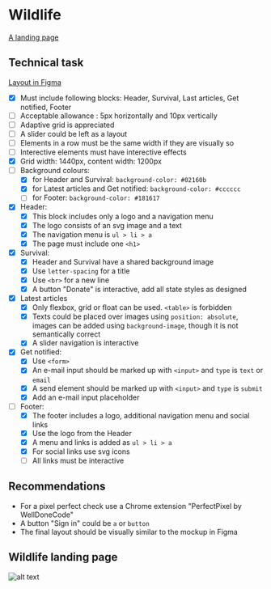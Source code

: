 # Wildlife

[A landing page](https://mserykh.github.io/wildlife/)

## Technical task

[Layout in Figma](https://www.figma.com/file/dJoqHi1YHTLR06PPEeCc7t/Wildlife)

- [x] Must include following blocks: Header, Survival, Last articles, Get notified, Footer
- [ ] Acceptable allowance : 5px horizontally and 10px vertically
- [ ] Adaptive grid is appreciated
- [ ] A slider could be left as a layout
- [ ] Elements in a row must be the same width if they are visually so
- [ ] Interective elements must have interective effects
- [x] Grid width: 1440px, content width: 1200px
- [ ] Background colours: 
  - [x] for Header and Survival: `background-color: #02160b`
  - [x] for Latest articles and Get notified: `background-color: #cccccc`
  - [ ] for Footer: `background-color: #181617`

- [x] Header:
  - [x] This block includes only a logo and a navigation menu
  - [x] The logo consists of an svg image and a text
  - [x] The navigation menu is `ul > li > a`
  - [x] The page must include one `<h1>` 

- [x] Survival: 
  - [x] Header and Survival have a shared background image
  - [x] Use `letter-spacing` for a title
  - [x] Use `<br>` for a new line
  - [x] A button "Donate" is interactive, add all state styles as designed

- [x] Latest articles
  - [x] Only flexbox, grid or float can be used. `<table>` is forbidden
  - [x] Texts could be placed over images using `position: absolute`, images can be added using `background-image`, though it is not semantically correct
  - [x] A slider navigation is interactive

- [x] Get notified: 
  - [x] Use `<form>`
  - [x] An e-mail input should be marked up with `<input>` and `type` is `text` or `email`
  - [x] A send element should be marked up with `<input>` and `type` is `submit`
  - [x] Add an e-mail input placeholder

- [ ] Footer: 
  - [x] The footer includes a logo, additional navigation menu and social links 
  - [x] Use the logo from the Header
  - [x] A menu and links is added as `ul > li > a`
  - [x] For social links use svg icons
  - [ ] All links must be interactive

## Recommendations

- For a pixel perfect check use a Chrome extension "PerfectPixel by WellDoneCode"
- A button "Sign in" could be `a` or `button`
- The final layout should be visually similar to the mockup in Figma

## Wildlife landing page
![alt text](https://github.com/mserykh/wildlife/blob/feature/styles/source/img/wildlife.jpg)
